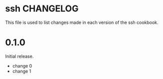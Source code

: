 # ssh CHANGELOG

This file is used to list changes made in each version of the ssh cookbook.

# 0.1.0

Initial release.

- change 0
- change 1

